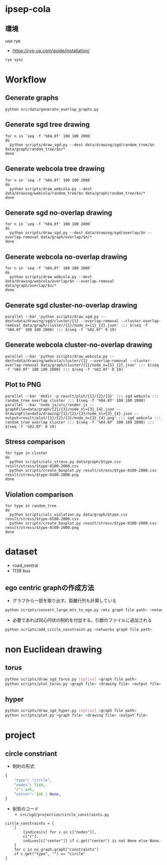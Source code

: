 # ipsep-cola

## 環境

use rye

- https://rye-up.com/guide/installation/

```bash
rye sync
```

# Workflow

## Generate graphs

```
python src/data/generate_overlap_graphs.py
```

## Generate sgd tree drawing

```
for n in `seq -f '%04.0f' 100 100 2000`
do
  python scripts/draw_sgd.py --dest data/drawing/sgd/random_tree/$n data/graph/random_tree/$n/*
done
```

## Generate webcola tree drawing

```
for n in `seq -f '%04.0f' 100 100 2000`
do
  python scripts/draw_webcola.py --dest data/drawing/webcola/random_tree/$n data/graph/random_tree/$n/*
done
```

## Generate sgd no-overlap drawing

```
for n in `seq -f '%04.0f' 100 100 2000`
do
  python scripts/draw_sgd.py --dest data/drawing/sgd/overlap/$n --overlap-removal data/graph/overlap/$n/*
done
```

## Generate webcola no-overlap drawing

```
for n in `seq -f '%04.0f' 100 100 2000`
do
  python scripts/draw_webcola.py --dest data/drawing/webcola/overlap/$n --overlap-removal data/graph/overlap/$n/*
done
```

## Generate sgd cluster-no-overlap drawing

```
parallel --bar 'python scripts/draw_sgd.py --dest=data/drawing/sgd/cluster/{1} --overlap-removal --cluster-overlap-removal data/graph/cluster/{1}/node_n={1}_{2}.json' ::: $(seq -f '%04.0f' 100 100 2000) ::: $(seq -f '%02.0f' 0 19)
```

## Generate webcola cluster-no-overlap drawing

```
parallel --bar 'python scripts/draw_webcola.py --dest=data/drawing/webcola/cluster/{1} --overlap-removal --cluster-overlap-removal data/graph/cluster/{1}/node_n={1}_{2}.json' ::: $(seq -f '%04.0f' 100 100 2000) ::: $(seq -f '%02.0f' 0 19)
```

## Plot to PNG

```
parallel --bar 'mkdir -p result/plot/{1}/{2}/{3}' ::: sgd webcola ::: random_tree overlap cluster ::: $(seq -f '%04.0f' 100 100 2000)
parallel --bar 'node js/src/render.js --graphFile=data/graph/{2}/{3}/node_n\={3}_{4}.json --drawingFile=data/drawing/{1}/{2}/{3}/node_n\={3}_{4}.json --output=result/plot/{1}/{2}/{3}/node_n={3}_{4}.png' ::: sgd webcola ::: random_tree overlap cluster ::: $(seq -f '%04.0f' 100 100 2000) ::: $(seq -f '%02.0f' 0 19)
```

## Stress comparison

```
for type in cluster
do
  python scripts/calc_stress.py data/graph/$type.csv result/stress/$type-0100-2000.csv
  python scripts/create_boxplot.py result/stress/$type-0100-2000.csv result/stress/$type-0100-2000.png
done
```

## Violation comparison

```
for type in random_tree
do
  python scripts/calc_violation.py data/graph/$type.csv result/stress/$type-0100-2000.csv
  python scripts/create_boxplot.py result/stress/$type-0100-2000.csv result/stress/$type-0100-2000.png
done
```

# dataset

- road_central
- 1138 bus

## ego centric graphの作成方法

- グラフから一部を取り出す。距離行列も計算している

```bash
python scripts/convert_large_mtx_to_ego.py <mtx graph file path> <networkx graph file output path> <hub number(中心の数)> <radius(中心からの半径)>
```

- 必要であれば同心円状の制約を付加する。引数のファイルに追加される

```bash
python scripts/add_circle_constraint.py <networkx graph file path>
```

# non Euclidean drawing

## torus

```bash
python scripts/draw_sgd_torus.py [option] <graph file path>
python scripts/plot_torus.py <graph file> <drawing file> <output file>
```

## hyper

```bash
python scripts/draw_sgd_hyper.py [option] <graph file path>
python scripts/plot.py <graph file> <drawing file> <output file>
```

# project

## circle constriant

- 制約の形式

```python
{
    "type": "circle",
    "nodes": list,
    "r": int,
    "center": int | None,
}
```

- 射影のコード
  - `src/sgd/projection/circle_constraints.py`

```
circle_constraints = [
    [
        [indices[v] for v in c["nodes"]],
        c["r"],
        indices[c["center"]] if c.get("center") is not None else None,
    ]
    for c in nx_graph.graph["constraints"]
    if c.get("type", "") == "circle"
]
```
